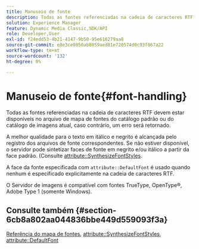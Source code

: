 ```yaml
---
title: Manuseio de fonte
description: Todas as fontes referenciadas na cadeia de caracteres RTF devem estar disponíveis no arquivo de mapa de fontes do catálogo padrão ou do catálogo de imagens atual, caso contrário, um erro será retornado.
solution: Experience Manager
feature: Dynamic Media Classic,SDK/API
role: Developer,User
exl-id: f24edd53-4b21-4147-9b50-95e616279aa8
source-git-commit: e8e3ce9850ab8059aed81e720574d0c93f867a22
workflow-type: tm+mt
source-wordcount: '132'
ht-degree: 0%

---
```


# Manuseio de fonte{#font-handling}

Todas as fontes referenciadas na cadeia de caracteres RTF devem estar disponíveis no arquivo de mapa de fontes do catálogo padrão ou do catálogo de imagens atual, caso contrário, um erro será retornado.

A melhor qualidade para o texto em itálico e negrito é alcançada pelo registro dos arquivos de fonte correspondentes. Se não estiver disponível, o servidor pode sintetizar faces de fonte em negrito e/ou itálico a partir da face padrão. (Consulte [attribute::SynthesizeFontStyles](/help/aem-is-ir-api/is-api/image-catalog/image-serving-api-ref/c-image-catalog-reference/c-attributes-reference/r-synthesizefontstyles.md).

A face da fonte especificada com `attribute::DefaultFont` é usado quando nenhum é especificado explicitamente na cadeia de caracteres RTF.

O Servidor de imagens é compatível com fontes TrueType, OpenType®, Adobe Type 1 (somente Windows).

<!-- THIS APPEARS TO BE VERY OLD OUTDATED INFORMATION; URL IS DEAD TOO ## Photofont&reg; font support {#section-74560ae898cf4708aba4c8b4093f5f00}

Photofont&reg; fonts support `textPs=`, with the following restrictions:

* `\cf` is ignored in text spans that specify a Photofont font; Photofont font faces have predefined colors 
* Synthesized font styles are not supported; use of `\b` and `\i`require corresponding font map entries, otherwise an error is returned 

* Vertical text flow is not supported 
* Photofont fonts with 16-bit images are not supported 
* Photofont fonts with multiple glyphs per image are not supported 
* Naïve color conversion is applied unless the Photofont glyph images embed color profiles; in this case, relative colorimetric render intent and blackpoint compensation are always applied

See [https://www.photofont.com](https://www.photofont.com) for additional information. -->

## Consulte também {#section-6cb8a802aa044836bbe449d559093f3a}

[Referência do mapa de fontes](../../../../../is-api/image-catalog/image-serving-api-ref/c-image-catalog-reference/c-font-map-reference/c-font-map-reference.md#concept-f81f319d03c646c5a8ef87b3277dd37d), [attribute::SynthesizeFontStyles](../../../../../is-api/image-catalog/image-serving-api-ref/c-image-catalog-reference/c-attributes-reference/r-synthesizefontstyles.md#reference-1b12ba881b9146c793bcb07407cacb15), [attribute::DefaultFont](../../../../../is-api/image-catalog/image-serving-api-ref/c-image-catalog-reference/c-attributes-reference/r-defaultfont.md#reference-48b763ac254545e89a25c76ff7581107)
